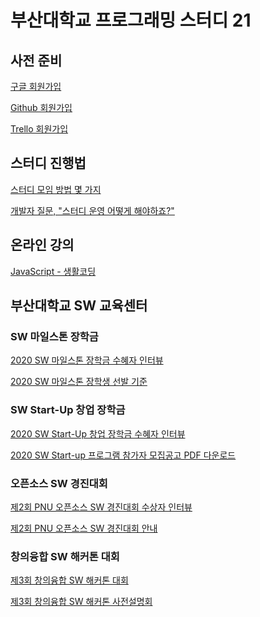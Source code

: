 <h1>부산대학교 프로그래밍 스터디 21</h1>

<h2>사전 준비</h2>

[구글 회원가입](https://accounts.google.com/signup/v2/webcreateaccount?flowName=GlifWebSignIn&flowEntry=SignUp)

[Github 회원가입](https://github.com/join?ref_cta=Sign+up&ref_loc=header+logged+out&ref_page=%2F&source=header-home)

[Trello 회원가입](https://trello.com/signup)

<h2>스터디 진행법</h2>

[스터디 모임 방법 몇 가지](http://egloos.zum.com/agile/v/5830026)

[개발자 질문, "스터디 운영 어떻게 해야하죠?"](https://youtu.be/RdTpUfm2hSo)

<h2>온라인 강의</h2>

[JavaScript - 생활코딩](https://youtu.be/PZIPsKgWJiw)

<h2>부산대학교 SW 교육센터</h2>

<h3>SW 마일스톤 장학금</h3>

[2020 SW 마일스톤 장학금 수혜자 인터뷰](https://youtu.be/LSjNw8wrXhc)

[2020 SW 마일스톤 장학생 선발 기준](https://cse.pusan.ac.kr/cse/14651/subview.do?enc=Zm5jdDF8QEB8JTJGYmJzJTJGY3NlJTJGMjYwNSUyRjgzMjEwOCUyRmFydGNsVmlldy5kbyUzRmJic09wZW5XcmRTZXElM0QlMjZpc1ZpZXdNaW5lJTNEZmFsc2UlMjZzcmNoQ29sdW1uJTNEc2olMjZwYWdlJTNEMSUyNnNyY2hXcmQlM0QlMjVFQiUyNUE3JTI1ODglMjVFQyUyNTlEJTI1QkMlMjVFQyUyNThBJTI1QTQlMjVFRCUyNTg2JTI1QTQlMjZyZ3NCZ25kZVN0ciUzRCUyNmJic0NsU2VxJTNEJTI2cGFzc3dvcmQlM0QlMjZyZ3NFbmRkZVN0ciUzRCUyNg%3D%3D)

<h3>SW Start-Up 창업 장학금</h3>

[2020 SW Start-Up 창업 장학금 수혜자 인터뷰](https://youtu.be/2yJR7IImO2M)

[2020 SW Start-up 프로그램 참가자 모집공고 PDF 다운로드](http://cse.pusan.ac.kr/bbs/cse/2605/684119/download.do)

<h3>오픈소스 SW 경진대회</h3>

[제2회 PNU 오픈소스 SW 경진대회 수상자 인터뷰](https://youtu.be/VhREfG0jLSo)

[제2회 PNU 오픈소스 SW 경진대회 안내](https://swedu.pusan.ac.kr/swedu/31630/subview.do?enc=Zm5jdDF8QEB8JTJGYmJzJTJGc3dlZHUlMkY2OTA2JTJGODM1MDMyJTJGYXJ0Y2xWaWV3LmRvJTNG)

<h3>창의융합 SW 해커톤 대회</h3>

[제3회 창의융합 SW 해커톤 대회](https://youtu.be/EfEgTrm5_u4)

[제3회 창의융합 SW 해커톤 사전설명회](https://youtu.be/fBcZZId8lYc)
